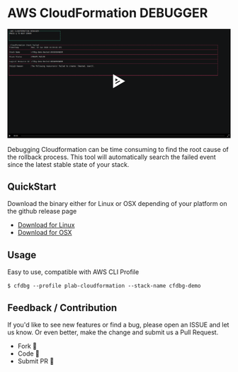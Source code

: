 # AWS CloudFormation DEBUGGER

[![alt text](demo/aws-cloudformation-debugger.png)](https://asciinema.org/a/345615)

Debugging Cloudformation can be time consuming to find the root cause of the rollback process.
This tool will automatically search the failed event since the latest stable state of your stack.

## QuickStart

Download the binary either for Linux or OSX depending of your platform on the github release page

- [Download for Linux](https://github.com/PLAB-IO/aws-cloudformation-debugger/releases/download/v1.0.0/cfdbg-linux)
- [Download for OSX](https://github.com/PLAB-IO/aws-cloudformation-debugger/releases/download/v1.0.0/cfdbg-darwin)

## Usage

Easy to use, compatible with AWS CLI Profile

```
$ cfdbg --profile plab-cloudformation --stack-name cfdbg-demo
```

## Feedback / Contribution

If you'd like to see new features or find a bug, please open an ISSUE and let us know.
Or even better, make the change and submit us a Pull Request.

- Fork :book:
- Code :runner:
- Submit PR :clap: